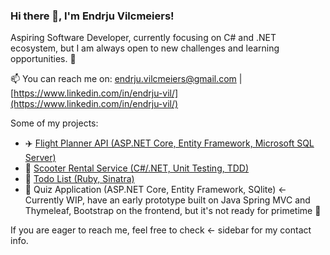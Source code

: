 ### Hi there 👋, I'm Endrju Vilcmeiers! 

Aspiring Software Developer, currently focusing on C# and .NET ecosystem,
but I am always open to new challenges and learning opportunities. 🚀

📫 You can reach me on: [endrju.vilcmeiers@gmail.com](mailto:endrju.vilcmeiers@gmail.com) | [https://www.linkedin.com/in/endrju-vil/](https://www.linkedin.com/in/endrju-vil/)

Some of my projects:
- ✈️ [Flight Planner API (ASP.NET Core, Entity Framework, Microsoft SQL Server)](https://github.com/endrjuki/FlightPlanner/)
- 🛴 [Scooter Rental Service (C#/.NET, Unit Testing, TDD)](https://github.com/endrjuki/ScooterRental)
- 💎 [Todo List (Ruby, Sinatra)](https://github.com/endrjuki/todo_list)
- 🚧 Quiz Application (ASP.NET Core, Entity Framework, SQlite) <- Currently WIP, have an early prototype built on Java Spring MVC and Thymeleaf, Bootstrap on the frontend, but it's not ready for primetime 🙈

If you are eager to reach me, feel free to check <- sidebar for my contact info.


<!--
**endrjuki/endrjuki** is a ✨ _special_ ✨ repository because its `README.md` (this file) appears on your GitHub profile.

Here are some ideas to get you started:

- 🔭 I’m currently working on ...
- 🌱 I’m currently learning ...
- 👯 I’m looking to collaborate on ...
- 🤔 I’m looking for help with ...
- 💬 Ask me about ...
- 📫 How to reach me: ...
- 😄 Pronouns: ...
- ⚡ Fun fact: ...
-->
